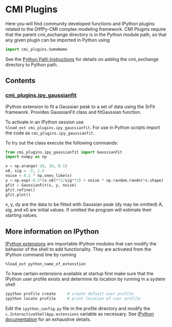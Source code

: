 # CMI Plugins

Here you will find community developed functions and IPython plugins related to the DiffPy-CMI
complex modeling framework.
CMI Plugins require that the parent cmi_exchange directory is in
the Python module path, so that any given plugin can be imported
in Python using

```python
import cmi_plugins.SomeName
```

See the [Python Path Instructions](./PYPATH.md) for details on
adding the cmi_exchange directory to Python path.


## Contents

### [cmi_plugins.ipy_gaussianfit](./ipy_gaussianfit.py)

IPython extension to fit a Gaussian peak to a set of data using the SrFit
framework.  Provides GaussianFit class and fitGaussian function.

To activate in an IPython session use `%load_ext cmi_plugins.ipy_gaussianfit`.
For use in Python scripts import the code as `cmi_plugins.ipy_gaussianfit`.

To try out the class execute the following commands:

```python
from cmi_plugins.ipy_gaussianfit import GaussianFit
import numpy as np

x = np.arange(-10, 10, 0.1)
x0, sig = -2, 1.5
noise = 0.2 * np.ones_like(x)
y = np.exp(-0.5*(x-x0)**2/sig**2) + noise * np.random.randn(*x.shape)
gfit = GaussianFit(x, y, noise)
gfit.refine()
gfit.plot()
```

x, y, dy are the data to be fitted with Gaussian peak (dy may be omitted)
A, sig, and x0 are initial values.  If omitted the program will estimate
their starting values.


## More information on IPython

[IPython extensions](http://ipython.org/ipython-doc/stable/config/extensions/index.html)
are importable IPython modules that can modify the behavior of the shell to
add functionality.  They are activated from the IPython command line by running

    %load_ext python_name_of_extenstion

To have certain extensions available at startup first make sure that
the IPython user profile exists and determine its location by running
in a system shell

```sh
ipython profile create     # create default user profile
ipython locate profile     # print location of user profile
```

Edit the `ipython_config.py` file in the profile directory
and modify the `c.InteractiveShellApp.extensions` variable
as necessary.  See
[IPython documentation](http://ipython.org/ipython-doc/stable/config/)
for an exhaustive details.
